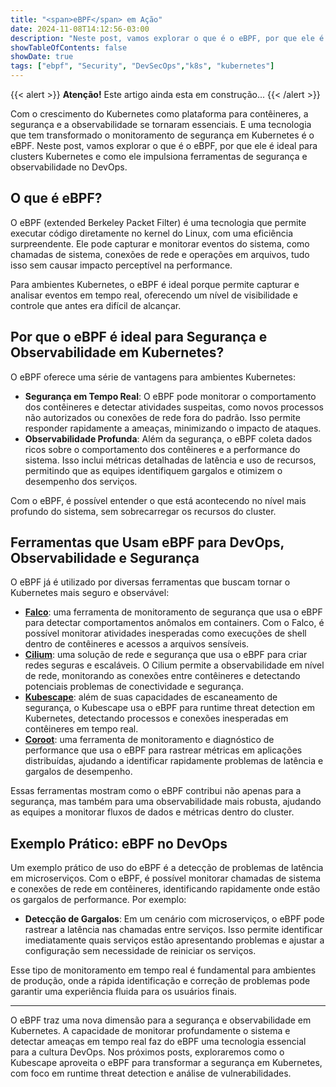 ```yaml
---
title: "<span>eBPF</span> em Ação"
date: 2024-11-08T14:12:56-03:00
description: "Neste post, vamos explorar o que é o eBPF, por que ele é ideal para clusters Kubernetes e como ele impulsiona ferramentas de segurança e observabilidade no DevOps."
showTableOfContents: false
showDate: true
tags: ["ebpf", "Security", "DevSecOps","k8s", "kubernetes"]
---
```


{{< alert >}}
**Atenção!** Este artigo ainda esta em construção...
{{< /alert >}}

Com o crescimento do Kubernetes como plataforma para contêineres, a segurança e a observabilidade se tornaram essenciais. E uma tecnologia que tem transformado o monitoramento de segurança em Kubernetes é o eBPF. Neste post, vamos explorar o que é o eBPF, por que ele é ideal para clusters Kubernetes e como ele impulsiona ferramentas de segurança e observabilidade no DevOps.

## O que é eBPF?

O eBPF (extended Berkeley Packet Filter) é uma tecnologia que permite executar código diretamente no kernel do Linux, com uma eficiência surpreendente. Ele pode capturar e monitorar eventos do sistema, como chamadas de sistema, conexões de rede e operações em arquivos, tudo isso sem causar impacto perceptível na performance.

Para ambientes Kubernetes, o eBPF é ideal porque permite capturar e analisar eventos em tempo real, oferecendo um nível de visibilidade e controle que antes era difícil de alcançar.

## Por que o eBPF é ideal para Segurança e Observabilidade em Kubernetes?

O eBPF oferece uma série de vantagens para ambientes Kubernetes:

- **Segurança em Tempo Real**: O eBPF pode monitorar o comportamento dos contêineres e detectar atividades suspeitas, como novos processos não autorizados ou conexões de rede fora do padrão. Isso permite responder rapidamente a ameaças, minimizando o impacto de ataques.
- **Observabilidade Profunda**: Além da segurança, o eBPF coleta dados ricos sobre o comportamento dos contêineres e a performance do sistema. Isso inclui métricas detalhadas de latência e uso de recursos, permitindo que as equipes identifiquem gargalos e otimizem o desempenho dos serviços.

Com o eBPF, é possível entender o que está acontecendo no nível mais profundo do sistema, sem sobrecarregar os recursos do cluster.

## Ferramentas que Usam eBPF para DevOps, Observabilidade e Segurança

O eBPF já é utilizado por diversas ferramentas que buscam tornar o Kubernetes mais seguro e observável:

- **[Falco](https://falco.org/)**: uma ferramenta de monitoramento de segurança que usa o eBPF para detectar comportamentos anômalos em containers. Com o Falco, é possível monitorar atividades inesperadas como execuções de shell dentro de contêineres e acessos a arquivos sensíveis.
- **[Cilium](https://cilium.io/)**: uma solução de rede e segurança que usa o eBPF para criar redes seguras e escaláveis. O Cilium permite a observabilidade em nível de rede, monitorando as conexões entre contêineres e detectando potenciais problemas de conectividade e segurança.
- **[Kubescape](https://kubescape.io/)**: além de suas capacidades de escaneamento de segurança, o Kubescape usa o eBPF para runtime threat detection em Kubernetes, detectando processos e conexões inesperadas em contêineres em tempo real.
- **[Coroot](https://coroot.com/)**: uma ferramenta de monitoramento e diagnóstico de performance que usa o eBPF para rastrear métricas em aplicações distribuídas, ajudando a identificar rapidamente problemas de latência e gargalos de desempenho.

Essas ferramentas mostram como o eBPF contribui não apenas para a segurança, mas também para uma observabilidade mais robusta, ajudando as equipes a monitorar fluxos de dados e métricas dentro do cluster.

## Exemplo Prático: eBPF no DevOps

Um exemplo prático de uso do eBPF é a detecção de problemas de latência em microserviços. Com o eBPF, é possível monitorar chamadas de sistema e conexões de rede em contêineres, identificando rapidamente onde estão os gargalos de performance. Por exemplo:

- **Detecção de Gargalos**: Em um cenário com microserviços, o eBPF pode rastrear a latência nas chamadas entre serviços. Isso permite identificar imediatamente quais serviços estão apresentando problemas e ajustar a configuração sem necessidade de reiniciar os serviços.
  
Esse tipo de monitoramento em tempo real é fundamental para ambientes de produção, onde a rápida identificação e correção de problemas pode garantir uma experiência fluida para os usuários finais.

---

O eBPF traz uma nova dimensão para a segurança e observabilidade em Kubernetes. A capacidade de monitorar profundamente o sistema e detectar ameaças em tempo real faz do eBPF uma tecnologia essencial para a cultura DevOps. Nos próximos posts, exploraremos como o Kubescape aproveita o eBPF para transformar a segurança em Kubernetes, com foco em runtime threat detection e análise de vulnerabilidades.
